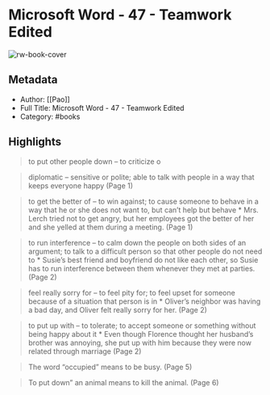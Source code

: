 # Microsoft Word - 47 - Teamwork Edited

![rw-book-cover](https://readwise-assets.s3.amazonaws.com/static/images/default-book-icon-9.63dbe834380e.png)

## Metadata
- Author: [[Pao]]
- Full Title: Microsoft Word - 47 - Teamwork Edited
- Category: #books

## Highlights


> to put other people down – to criticize o

> diplomatic – sensitive or polite; able to talk with people in a way that keeps everyone happy (Page 1)



> to get the better of – to win against; to cause someone to behave in a way that he or she does not want to, but can’t help but behave * Mrs. Lerch tried not to get angry, but her employees got the better of her and she yelled at them during a meeting. (Page 1)



> to run interference – to calm down the people on both sides of an argument; to talk to a difficult person so that other people do not need to * Susie’s best friend and boyfriend do not like each other, so Susie has to run interference between them whenever they met at parties. (Page 2)



> feel really sorry for – to feel pity for; to feel upset for someone because of a situation that person is in * Oliver’s neighbor was having a bad day, and Oliver felt really sorry for her. (Page 2)



> to put up with – to tolerate; to accept someone or something without being happy about it * Even though Florence thought her husband’s brother was annoying, she put up with him because they were now related through marriage (Page 2)



> The word “occupied” means to be busy. (Page 5)



> To put down” an animal means to kill the animal. (Page 6)



